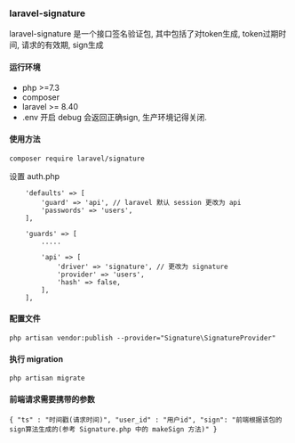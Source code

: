 ### laravel-signature 

laravel-signature 是一个接口签名验证包, 其中包括了对token生成, token过期时间, 请求的有效期, sign生成

#### 运行环境
- php >=7.3
- composer
- laravel >= 8.40
- .env 开启 debug 会返回正确sign, 生产环境记得关闭. 

#### 使用方法
`composer require laravel/signature`

设置 auth.php 
```
    'defaults' => [
        'guard' => 'api', // laravel 默认 session 更改为 api
        'passwords' => 'users',
    ],
    
    'guards' => [
        .....
        
        'api' => [
            'driver' => 'signature', // 更改为 signature
            'provider' => 'users',
            'hash' => false,
        ],
    ],

```

#### 配置文件
`
php artisan vendor:publish --provider="Signature\SignatureProvider"
`

#### 执行 migration
`
php artisan migrate
`

#### 前端请求需要携带的参数
`
{
    "ts" : "时间戳(请求时间)",
    "user_id" : "用户id",
    "sign": "前端根据该包的sign算法生成的(参考 Signature.php 中的 makeSign 方法)"
}
`
